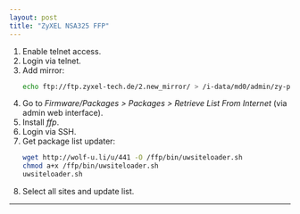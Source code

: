 ```yaml
---
layout: post
title: "ZyXEL NSA325 FFP"
---
```


1. Enable telnet access.
2. Login via telnet.
3. Add mirror:
   ```bash
   echo ftp://ftp.zyxel-tech.de/2.new_mirror/ > /i-data/md0/admin/zy-pkgs/web_prefix
   ```
4. Go to *Firmware/Packages > Packages > Retrieve List From Internet* (via admin web interface).
5. Install *ffp*.
6. Login via SSH.
7. Get package list updater:
   ```bash
   wget http://wolf-u.li/u/441 -O /ffp/bin/uwsiteloader.sh
   chmod a+x /ffp/bin/uwsiteloader.sh
   uwsiteloader.sh
   ```
8. Select all sites and update list.

---
